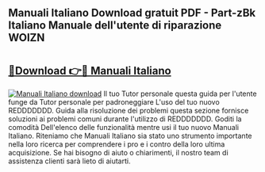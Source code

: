 ## Manuali Italiano Download gratuit PDF - Part-zBk Italiano Manuale dell'utente di riparazione WOIZN

# <h2><a href="http://dfb9a4f.blite.top/?on=Manuali+Italiano">🔗Download 👉🔴 Manuali Italiano</a></h2>

[![Manuali Italiano download](https://i.imgur.com/lujVjoI.png)](http://dfb9a4f.blite.top/?on=Manuali+Italiano)
Il tuo Tutor personale questa guida per l'utente funge da Tutor personale per padroneggiare L'uso del tuo nuovo REDDDDDDD. Guida alla risoluzione dei problemi questa sezione fornisce soluzioni ai problemi comuni durante l'utilizzo di REDDDDDDD. Goditi la comodità Dell'elenco delle funzionalità mentre usi il tuo nuovo Manuali Italiano. Riteniamo che Manuali Italiano sia stato uno strumento importante nella loro ricerca per comprendere i pro e i contro della loro ultima acquisizione. Se hai bisogno di aiuto o chiarimenti, il nostro team di assistenza clienti sarà lieto di aiutarti.
